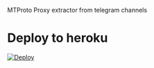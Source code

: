 MTProto Proxy extractor from telegram channels 
# Deploy to heroku
[![Deploy](https://www.herokucdn.com/deploy/button.svg)](https://heroku.com/deploy?template=https://github.com/KevinScruff/MTProxyExtractor-Api)
